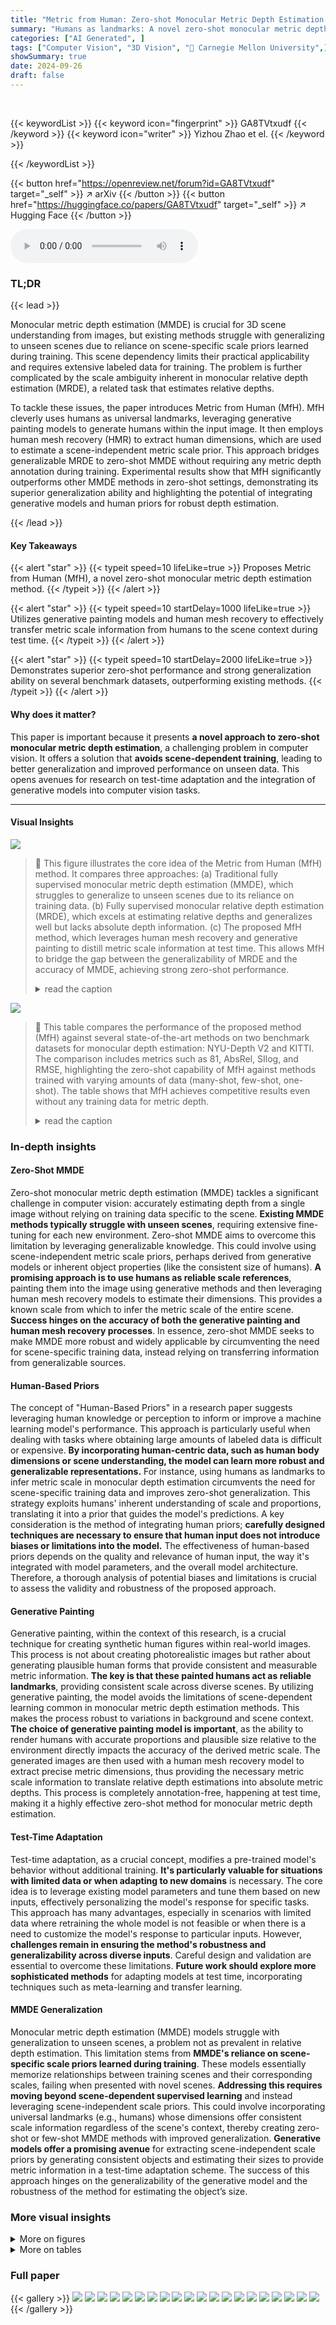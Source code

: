 ```yaml
---
title: "Metric from Human: Zero-shot Monocular Metric Depth Estimation via Test-time Adaptation"
summary: "Humans as landmarks: A novel zero-shot monocular metric depth estimation method leverages generative models and human mesh recovery to transfer metric scale information, achieving superior generalizat..."
categories: ["AI Generated", ]
tags: ["Computer Vision", "3D Vision", "🏢 Carnegie Mellon University",]
showSummary: true
date: 2024-09-26
draft: false
---
```


<br>

{{< keywordList >}}
{{< keyword icon="fingerprint" >}} GA8TVtxudf {{< /keyword >}}
{{< keyword icon="writer" >}} Yizhou Zhao et el. {{< /keyword >}}
 
{{< /keywordList >}}

{{< button href="https://openreview.net/forum?id=GA8TVtxudf" target="_self" >}}
↗ arXiv
{{< /button >}}
{{< button href="https://huggingface.co/papers/GA8TVtxudf" target="_self" >}}
↗ Hugging Face
{{< /button >}}



<audio controls>
    <source src="https://ai-paper-reviewer.com/GA8TVtxudf/podcast.wav" type="audio/wav">
    Your browser does not support the audio element.
</audio>


### TL;DR


{{< lead >}}

Monocular metric depth estimation (MMDE) is crucial for 3D scene understanding from images, but existing methods struggle with generalizing to unseen scenes due to reliance on scene-specific scale priors learned during training. This scene dependency limits their practical applicability and requires extensive labeled data for training.  The problem is further complicated by the scale ambiguity inherent in monocular relative depth estimation (MRDE), a related task that estimates relative depths. 

To tackle these issues, the paper introduces Metric from Human (MfH). MfH cleverly uses humans as universal landmarks, leveraging generative painting models to generate humans within the input image. It then employs human mesh recovery (HMR) to extract human dimensions, which are used to estimate a scene-independent metric scale prior. This approach bridges generalizable MRDE to zero-shot MMDE without requiring any metric depth annotation during training. Experimental results show that MfH significantly outperforms other MMDE methods in zero-shot settings, demonstrating its superior generalization ability and highlighting the potential of integrating generative models and human priors for robust depth estimation.

{{< /lead >}}


#### Key Takeaways

{{< alert "star" >}}
{{< typeit speed=10 lifeLike=true >}} Proposes Metric from Human (MfH), a novel zero-shot monocular metric depth estimation method. {{< /typeit >}}
{{< /alert >}}

{{< alert "star" >}}
{{< typeit speed=10 startDelay=1000 lifeLike=true >}} Utilizes generative painting models and human mesh recovery to effectively transfer metric scale information from humans to the scene context during test time. {{< /typeit >}}
{{< /alert >}}

{{< alert "star" >}}
{{< typeit speed=10 startDelay=2000 lifeLike=true >}} Demonstrates superior zero-shot performance and strong generalization ability on several benchmark datasets, outperforming existing methods. {{< /typeit >}}
{{< /alert >}}

#### Why does it matter?
This paper is important because it presents **a novel approach to zero-shot monocular metric depth estimation**, a challenging problem in computer vision.  It offers a solution that **avoids scene-dependent training**, leading to better generalization and improved performance on unseen data. This opens avenues for research on test-time adaptation and the integration of generative models into computer vision tasks.

------
#### Visual Insights



![](https://ai-paper-reviewer.com/GA8TVtxudf/figures_0_1.jpg)

> 🔼 This figure illustrates the core idea of the Metric from Human (MfH) method.  It compares three approaches: (a) Traditional fully supervised monocular metric depth estimation (MMDE), which struggles to generalize to unseen scenes due to its reliance on training data. (b) Fully supervised monocular relative depth estimation (MRDE), which excels at estimating relative depths and generalizes well but lacks absolute depth information.  (c) The proposed MfH method, which leverages human mesh recovery and generative painting to distill metric scale information at test time.  This allows MfH to bridge the gap between the generalizability of MRDE and the accuracy of MMDE, achieving strong zero-shot performance.
> <details>
> <summary>read the caption</summary>
> Figure 1: Illustration of our motivation. (a) Fully supervised MMDE cannot generalize well on unseen data as (b) MRDE, with its reliance on training scenes for predicting metric scales during test time. (c) Hence, we develop MfH to distill metric scale priors from generative models in a generate-and-estimate manner, bridging the gap from generalizable MRDE to zero-shot MMDE. We use grayscale to represent normalized depths in MRDE predictions, while a colormap mapping metric depth from meters to RGB values in MMDE results. In �, z(·) denotes rasterized metric depths.
> </details>





![](https://ai-paper-reviewer.com/GA8TVtxudf/tables_5_1.jpg)

> 🔼 This table compares the performance of the proposed method (MfH) against several state-of-the-art methods on two benchmark datasets for monocular depth estimation: NYU-Depth V2 and KITTI.  The comparison includes metrics such as 81, AbsRel, SIlog, and RMSE, highlighting the zero-shot capability of MfH against methods trained with varying amounts of data (many-shot, few-shot, one-shot).  The table shows that MfH achieves competitive results even without any training data for metric depth.
> <details>
> <summary>read the caption</summary>
> Table 1: Performance comparisons of our MfH and state-of-the-art methods on the NYU-Depth V2 [52] and KITTI [55] datasets. †LORN uses 200 images and 2,500 partial images for training.
> </details>





### In-depth insights


#### Zero-Shot MMDE
Zero-shot monocular metric depth estimation (MMDE) tackles a significant challenge in computer vision: accurately estimating depth from a single image without relying on training data specific to the scene.  **Existing MMDE methods typically struggle with unseen scenes**, requiring extensive fine-tuning for each new environment.  Zero-shot MMDE aims to overcome this limitation by leveraging generalizable knowledge.  This could involve using scene-independent metric scale priors, perhaps derived from generative models or inherent object properties (like the consistent size of humans). **A promising approach is to use humans as reliable scale references**, painting them into the image using generative methods and then leveraging human mesh recovery models to estimate their dimensions.  This provides a known scale from which to infer the metric scale of the entire scene.  **Success hinges on the accuracy of both the generative painting and human mesh recovery processes**.  In essence, zero-shot MMDE seeks to make MMDE more robust and widely applicable by circumventing the need for scene-specific training data, instead relying on transferring information from generalizable sources.

#### Human-Based Priors
The concept of "Human-Based Priors" in a research paper suggests leveraging human knowledge or perception to inform or improve a machine learning model's performance.  This approach is particularly useful when dealing with tasks where obtaining large amounts of labeled data is difficult or expensive.  **By incorporating human-centric data, such as human body dimensions or scene understanding, the model can learn more robust and generalizable representations.** For instance, using humans as landmarks to infer metric scale in monocular depth estimation circumvents the need for scene-specific training data and improves zero-shot generalization. This strategy exploits humans' inherent understanding of scale and proportions, translating it into a prior that guides the model's predictions.  A key consideration is the method of integrating human priors; **carefully designed techniques are necessary to ensure that human input does not introduce biases or limitations into the model.**  The effectiveness of human-based priors depends on the quality and relevance of human input, the way it's integrated with model parameters, and the overall model architecture.  Therefore, a thorough analysis of potential biases and limitations is crucial to assess the validity and robustness of the proposed approach.

#### Generative Painting
Generative painting, within the context of this research, is a crucial technique for creating synthetic human figures within real-world images. This process is not about creating photorealistic images but rather about generating plausible human forms that provide consistent and measurable metric information.  **The key is that these painted humans act as reliable landmarks**, providing consistent scale across diverse scenes.  By utilizing generative painting, the model avoids the limitations of scene-dependent learning common in monocular metric depth estimation methods. This makes the process robust to variations in background and scene context.  **The choice of generative painting model is important**, as the ability to render humans with accurate proportions and plausible size relative to the environment directly impacts the accuracy of the derived metric scale.  The generated images are then used with a human mesh recovery model to extract precise metric dimensions, thus providing the necessary metric scale information to translate relative depth estimations into absolute metric depths.  This process is completely annotation-free, happening at test time, making it a highly effective zero-shot method for monocular metric depth estimation.

#### Test-Time Adaptation
Test-time adaptation, as a crucial concept, modifies a pre-trained model's behavior without additional training.  **It's particularly valuable for situations with limited data or when adapting to new domains** is necessary. The core idea is to leverage existing model parameters and tune them based on new inputs, effectively personalizing the model's response for specific tasks. This approach has many advantages, especially in scenarios with limited data where retraining the whole model is not feasible or when there is a need to customize the model's response to particular inputs. However, **challenges remain in ensuring the method's robustness and generalizability across diverse inputs**. Careful design and validation are essential to overcome these limitations.  **Future work should explore more sophisticated methods** for adapting models at test time, incorporating techniques such as meta-learning and transfer learning.

#### MMDE Generalization
Monocular metric depth estimation (MMDE) models struggle with generalization to unseen scenes, a problem not as prevalent in relative depth estimation.  This limitation stems from **MMDE's reliance on scene-specific scale priors learned during training**.  These models essentially memorize relationships between training scenes and their corresponding scales, failing when presented with novel scenes.  **Addressing this requires moving beyond scene-dependent supervised learning** and instead leveraging scene-independent scale priors.  This could involve incorporating universal landmarks (e.g., humans) whose dimensions offer consistent scale information regardless of the scene's context, thereby creating zero-shot or few-shot MMDE methods with improved generalization.  **Generative models offer a promising avenue** for extracting scene-independent scale priors by generating consistent objects and estimating their sizes to provide metric information in a test-time adaptation scheme. The success of this approach hinges on the generalizability of the generative model and the robustness of the method for estimating the object’s size.


### More visual insights

<details>
<summary>More on figures
</summary>


![](https://ai-paper-reviewer.com/GA8TVtxudf/figures_1_1.jpg)

> 🔼 This figure compares the performance of various monocular depth estimation (MDE) methods.  It highlights the difference between monocular relative depth estimation (MRDE) and monocular metric depth estimation (MMDE) approaches. The x-axis represents the Absolute Relative Error (AbsRel) on the NYU-v2 dataset, while the y-axis represents the AbsRel on the KITTI dataset. Each point represents a different MDE method, and the size of the point indicates the amount of training data used for that method. The figure clearly shows that MMDE methods require significantly more training data than MRDE methods to achieve comparable performance. This finding supports the paper's argument that the scene dependency inherent in MMDE models makes them more data-hungry and harder to generalize.
> <details>
> <summary>read the caption</summary>
> Figure 2: Comparison of state-of-the-art MRDE and MMDE methods in terms of AbsRel and the number of training samples. Marigold [1] and Depth Anything [2] are designed for MRDE, while the rest are for MMDE. We observe MMDE approaches require notably more data to achieve similar AbsRel as MRDE.
> </details>



![](https://ai-paper-reviewer.com/GA8TVtxudf/figures_1_2.jpg)

> 🔼 This figure shows the relationship between the performance of a monocular metric depth estimation (MMDE) model (measured by the scale-invariant metric δ₁) and the similarity of each test sample to the training samples.  The x-axis represents the maximum cosine similarity between a test sample and all training samples with metric annotations. The y-axis represents the δ₁ metric for each test sample. The plot demonstrates a positive correlation, indicating that MMDE models perform better on test samples that are more similar to the training data. This supports the claim of scene dependency for MMDE methods, as discussed in the paper.
> <details>
> <summary>read the caption</summary>
> Figure 3: MMDE 81 versus the maximum cosine similarity between each test sample and all metric-annotated training samples. '×/o': from indoor/outdoor datasets. We see that the scale-related performance of a test sample positively correlates with its similarity to training samples. Details can be found in Appendix A.1.
> </details>



![](https://ai-paper-reviewer.com/GA8TVtxudf/figures_3_1.jpg)

> 🔼 The figure illustrates the Metric from Human (MfH) framework, which consists of two main phases: test-time training and inference.  In the test-time training phase, the input image is processed using generative painting to create multiple versions with randomly placed humans. Human Mesh Recovery (HMR) is then used to estimate the depth of these painted humans.  These human depths, along with relative depth estimations from a Monocular Relative Depth Estimation (MRDE) model, are used to train a metric head. The metric head learns to transform relative depths into metric depths. In the inference phase, the original input image is processed by the MRDE model to obtain relative depths, which are then fed into the trained metric head to produce final metric depth estimations.
> <details>
> <summary>read the caption</summary>
> Figure 4: The framework of Metric from Human (MfH). Our pipeline comprises two phases. The test-time training phase learns a metric head that transforms relative depths into metric depths based on images randomly painted upon the input image and the corresponding pseudo ground truths. After training the metric head, the inference phase estimates metric depths for the original input.
> </details>



![](https://ai-paper-reviewer.com/GA8TVtxudf/figures_7_1.jpg)

> 🔼 This figure illustrates the pipeline of Metric from Human (MfH), which consists of two main phases: test-time training and inference. In the test-time training phase, the model learns a metric head to transform relative depth maps into metric depth maps. This training uses pseudo ground truth metric depth maps generated from randomly painted versions of the input image, where humans are added as metric landmarks.  The inference phase then uses the learned metric head to process the original image and produce the final metric depth map.
> <details>
> <summary>read the caption</summary>
> Figure 4: The framework of Metric from Human (MfH). Our pipeline comprises two phases. The test-time training phase learns a metric head that transforms relative depths into metric depths based on images randomly painted upon the input image and the corresponding pseudo ground truths. After training the metric head, the inference phase estimates metric depths for the original input.
> </details>



![](https://ai-paper-reviewer.com/GA8TVtxudf/figures_8_1.jpg)

> 🔼 This figure presents a qualitative comparison of the proposed MfH method against other state-of-the-art methods for monocular metric depth estimation on several datasets (ETH3D, IBims-1, and DIODE (Indoor)).  Each pair of rows shows a test image and its corresponding ground truth (GT) depth map, along with the predicted depth maps from ZoeDepth-NK, ZeroDepth, UniDepth-C, and MfH. The absolute relative error (AbsRel) is also displayed for each method, enabling a visual comparison of depth estimation accuracy.
> <details>
> <summary>read the caption</summary>
> Figure 7: Zero-shot qualitative results. Each pair of consecutive rows corresponds to one test sample. Each odd row shows an input RGB image alongside the absolute relative error map, while each even row shows the ground truth metric depth and predicted metric depths.
> </details>



![](https://ai-paper-reviewer.com/GA8TVtxudf/figures_9_1.jpg)

> 🔼 This figure shows qualitative results of the proposed MfH method and UniDepth-C on in-the-wild images captured by DSLR cameras or smartphones.  Each row shows an input image along with its depth estimations from both methods. The colormaps represent the depth values in meters, making it easy to compare the performance visually. This qualitative evaluation shows the generalization ability of MfH, its ability to estimate depth on images outside the training distribution.  It highlights the difference in the outputs between the two methods.
> <details>
> <summary>read the caption</summary>
> Figure 8: In-the-wild qualitative results. Each group of rows (a)-(c) or (d)-(f) corresponds to one in-the-wild test sample captured by a DSLR camera or a smartphone.
> </details>



![](https://ai-paper-reviewer.com/GA8TVtxudf/figures_15_1.jpg)

> 🔼 This figure compares the performance of three different monocular depth estimation methods (ZoeDepth-NK, UniDepth-C, and MfH) across various shot types on the ETH3D dataset.  The x-axis categorizes shot types based on angle of view (low, level, high) and distance of shot (short, medium, long), while the y-axis represents the average absolute relative error (AbsRel).  The bars show that MfH generally outperforms the other methods across most shot types, indicating its robustness and generalizability.
> <details>
> <summary>read the caption</summary>
> Figure 9: AbsRel (↓) comparisons for different types of shots on the ETH3D dataset.
> </details>



![](https://ai-paper-reviewer.com/GA8TVtxudf/figures_17_1.jpg)

> 🔼 This figure illustrates examples of successful and unsuccessful applications of the Metric from Human (MfH) method during the pseudo ground truth generation phase.  The top three rows showcase failure cases, highlighting instances where the generative painting model produces unrealistic or inaccurate human depictions (e.g., non-human objects with human features, disproportionate humans, overlapping human meshes). The bottom three rows present success cases, demonstrating realistic human representations and accurate scale relationships between humans and the scene, leading to reliable pseudo ground truths for training the metric depth estimation model.
> <details>
> <summary>read the caption</summary>
> Figure 10: Success cases and failure cases of MfH during the process of pseudo ground truth generation. The first three rows show failure cases, while the last three rows show success ones.
> </details>



![](https://ai-paper-reviewer.com/GA8TVtxudf/figures_18_1.jpg)

> 🔼 This figure presents a qualitative comparison of zero-shot monocular metric depth estimation methods on various test samples. Each pair of rows displays an input RGB image and its corresponding ground truth and estimated metric depths. The absolute relative error map is included to visualize the performance of each method.
> <details>
> <summary>read the caption</summary>
> Figure 7: Zero-shot qualitative results. Each pair of consecutive rows corresponds to one test sample. Each odd row shows an input RGB image alongside the absolute relative error map, while each even row shows the ground truth metric depth and predicted metric depths.
> </details>



![](https://ai-paper-reviewer.com/GA8TVtxudf/figures_19_1.jpg)

> 🔼 The figure shows the framework of Metric from Human (MfH), a method for zero-shot monocular metric depth estimation.  It consists of two phases: test-time training and inference. During the training phase, a metric head is trained using images generated by applying a generative painting model to the input image.  Human meshes are recovered from the painted images using a Human Mesh Recovery model, and pseudo ground truth metric depths are created from them.  The metric head transforms relative depths (obtained from a pre-trained monocular relative depth estimation model) into metric depths, trained using the SIlog loss function. In the inference phase, the trained metric head is used to estimate metric depths for the original input image.
> <details>
> <summary>read the caption</summary>
> Figure 4: The framework of Metric from Human (MfH). Our pipeline comprises two phases. The test-time training phase learns a metric head that transforms relative depths into metric depths based on images randomly painted upon the input image and the corresponding pseudo ground truths. After training the metric head, the inference phase estimates metric depths for the original input.
> </details>



![](https://ai-paper-reviewer.com/GA8TVtxudf/figures_20_1.jpg)

> 🔼 This figure shows a comparison of zero-shot qualitative results on the NYU Depth V2 dataset.  Each row represents a different test image. The first column shows the input image and ground truth depth map, while the subsequent columns display the depth estimations from ZoeDepth-NK, ZeroDepth, UniDepth-C, and the proposed MfH method, respectively. A color bar indicates the mapping of metric depth values to color intensities for better visualization. Each column also includes the absolute relative error (AbsRel) map, illustrating the difference between the predicted depth and ground truth.
> <details>
> <summary>read the caption</summary>
> Figure 12: Zero-shot qualitative results on NYU Depth v2.
> </details>



![](https://ai-paper-reviewer.com/GA8TVtxudf/figures_21_1.jpg)

> 🔼 This figure illustrates the core idea of the proposed method, Metric from Human (MfH). It compares three approaches: (a) fully supervised MMDE, which struggles to generalize to unseen scenes; (b) fully supervised MRDE, which excels at estimating relative depths but lacks metric scale information; and (c) the proposed MfH, which leverages generative painting models and human mesh recovery to estimate metric scale priors from humans and transfers this information to the input scene, enabling zero-shot MMDE.
> <details>
> <summary>read the caption</summary>
> Figure 1: Illustration of our motivation. (a) Fully supervised MMDE cannot generalize well on unseen data as (b) MRDE, with its reliance on training scenes for predicting metric scales during test time. (c) Hence, we develop MfH to distill metric scale priors from generative models in a generate-and-estimate manner, bridging the gap from generalizable MRDE to zero-shot MMDE. We use grayscale to represent normalized depths in MRDE predictions, while a colormap mapping metric depth from meters to RGB values in MMDE results. In �, z(·) denotes rasterized metric depths.
> </details>



![](https://ai-paper-reviewer.com/GA8TVtxudf/figures_22_1.jpg)

> 🔼 This figure shows a qualitative comparison of the zero-shot monocular metric depth estimation performance of different methods on the NYU Depth V2 dataset. Each row presents a sample image along with the ground truth depth map (GT), results from ZoeDepth-NK, ZeroDepth, UniDepth-C, and MfH (the proposed method). The absolute relative error (AbsRel) is visualized as a colormap for each prediction, providing a visual assessment of the accuracy of each method in predicting metric depth.
> <details>
> <summary>read the caption</summary>
> Figure 12: Zero-shot qualitative results on NYU Depth v2.
> </details>



![](https://ai-paper-reviewer.com/GA8TVtxudf/figures_23_1.jpg)

> 🔼 This figure presents a qualitative comparison of zero-shot monocular metric depth estimation results on the NYU Depth V2 dataset.  For each test sample, it shows the input image alongside ground truth depth, as well as the estimated depth maps produced by four different methods: ZoeDepth-NK, ZeroDepth, UniDepth-C and the proposed MfH. The absolute relative error maps (AbsRel) are also displayed, providing a visual representation of the accuracy of each method.  The color scheme in the AbsRel maps indicates error magnitude, with warmer colors representing higher errors and cooler colors representing lower errors.  This allows for a visual assessment of how well each method generalizes to unseen data, and showcases the superior performance of MfH in this zero-shot setting.
> <details>
> <summary>read the caption</summary>
> Figure 12: Zero-shot qualitative results on NYU Depth v2.
> </details>



</details>




<details>
<summary>More on tables
</summary>


![](https://ai-paper-reviewer.com/GA8TVtxudf/tables_6_1.jpg)
> 🔼 This table compares the performance of the proposed MfH method against several state-of-the-art many-shot methods on three different datasets: DIODE (Indoor), iBims-1, and ETH3D.  The many-shot methods were fine-tuned on either NYUv2, KITTI, or a combination of both. The results are presented using several metrics such as 81, AbsRel, SIlog, and RMSE, allowing for a comprehensive comparison across different datasets and methods.
> <details>
> <summary>read the caption</summary>
> Table 2: Performance comparisons of our MfH and many-shot methods on the DIODE (Indoor) [60], iBims-1 [61], and ETH3D [54] datasets. *-{N, K, NK}: fine-tuned on NYUv2 [52], KITTI [55], or the union of them. We re-evaluate all results with a consistent pipeline for metric completeness.
> </details>

![](https://ai-paper-reviewer.com/GA8TVtxudf/tables_6_2.jpg)
> 🔼 This table presents an ablation study evaluating the impact of different monocular relative depth estimation (MRDE) models and optimization targets on the NYUv2 dataset.  It compares the performance using ground truth depths and disparities as targets against the results using depths and disparities generated from the proposed method's generate-and-estimate pipeline. The metrics used for evaluation include 81, AbsRel, SIlog, and RMSE, providing a comprehensive assessment of the effects of model selection and target type on depth estimation accuracy.
> <details>
> <summary>read the caption</summary>
> Table 3: Ablation study for MRDE models and optimization targets on the NYUv2 dataset. True depth/disparity represents the performance with oracle depths/disparities as optimization targets.
> </details>

![](https://ai-paper-reviewer.com/GA8TVtxudf/tables_6_3.jpg)
> 🔼 This table presents the ablation study on the optimization parameters and targets of the proposed method. It shows the performance of the model when using different combinations of optimization parameters and targets (true disparity, painted disparity). The results show that using all parameters (s,t,{sn},{tn}) and painted disparity as the optimization target yields the best performance.
> <details>
> <summary>read the caption</summary>
> Table 4: Ablation study for optimization parameters and optimization targets on NYUv2. We optimize the predictions in the same space as optimization targets, i.e., the depth space for depth targets and the inverted depth space for disparity targets. The same applies to Tab. 3
> </details>

![](https://ai-paper-reviewer.com/GA8TVtxudf/tables_7_1.jpg)
> 🔼 This table presents an ablation study on the effect of different loss functions on the model's performance on the NYUv2 dataset.  It compares the performance metrics (δ1, AbsRel, SIlog, RMSE) achieved using different loss functions (l1, l2, MSElog, SIlog) during test-time training of the metric head. The results show that loss functions incorporating an l2 term, particularly those using log-space, generally yield better performance.
> <details>
> <summary>read the caption</summary>
> Table 5: Ablation study for loss functions on NYUv2.
> </details>

![](https://ai-paper-reviewer.com/GA8TVtxudf/tables_14_1.jpg)
> 🔼 This table compares the performance of the proposed MfH method against several state-of-the-art many-shot methods on three datasets: DIODE (Indoor), iBims-1, and ETH3D.  The performance is evaluated using three metrics: 81, AbsRel, and SIlog. The table also indicates whether the compared methods were fine-tuned on NYUv2, KITTI, or a combination of both.  The results demonstrate MfH's competitive performance, particularly on ETH3D, even compared to those methods trained on larger datasets.
> <details>
> <summary>read the caption</summary>
> Table 2: Performance comparisons of our MfH and many-shot methods on the DIODE (Indoor) [60], iBims-1 [61], and ETH3D [54] datasets. *-{N, K, NK}: fine-tuned on NYUv2 [52], KITTI [55], or the union of them. We re-evaluate all results with a consistent pipeline for metric completeness.
> </details>

![](https://ai-paper-reviewer.com/GA8TVtxudf/tables_15_1.jpg)
> 🔼 This table presents the ablation study on the effect of different mask sizes used in the generative painting process on the performance of the model.  The results are evaluated using the metrics 81, AbsRel, SIlog, and RMSE on the NYUv2 dataset.  The table shows that varying the minimum and maximum ratios of mask sizes affects the performance, with optimal performance achieved at a minimum ratio of 0.2 and a maximum ratio of 0.8.
> <details>
> <summary>read the caption</summary>
> Table 7: Ablation study for mask sizes on the NYUv2 dataset.
> </details>

![](https://ai-paper-reviewer.com/GA8TVtxudf/tables_15_2.jpg)
> 🔼 This table presents the ablation study on different generative painting models used in the proposed method.  The results are evaluated using four metrics: 81, AbsRel, SIlog, and RMSE on the NYUv2 dataset.  It shows the impact of different generative painting models on the overall performance of the method, highlighting the best-performing model.
> <details>
> <summary>read the caption</summary>
> Table 8: Ablation study for different generative painting models on the NYUv2 dataset.
> </details>

![](https://ai-paper-reviewer.com/GA8TVtxudf/tables_15_3.jpg)
> 🔼 This table presents the ablation study of different human mesh recovery (HMR) models used in the proposed Metric from Human (MfH) framework. The performance is evaluated using four metrics: 81, AbsRel, SIlog, and RMSE on the NYU Depth V2 dataset.  The results show that the performance of MfH is relatively stable regardless of the HMR model used, suggesting that humans serve as effective universal landmarks for deriving metric scales from images.
> <details>
> <summary>read the caption</summary>
> Table 9: Ablation study for different HMR models on the NYUv2 dataset.
> </details>

![](https://ai-paper-reviewer.com/GA8TVtxudf/tables_18_1.jpg)
> 🔼 This table presents the results of a user study comparing different monocular metric depth estimation (MMDE) methods. Participants were shown input images and MMDE results from several methods and asked to select the most reasonable one. The table shows the percentage of times each method was selected, broken down by short, medium, and long depth ranges.  The results show that the proposed MfH method achieved the highest selection rate across all ranges, demonstrating its robustness.
> <details>
> <summary>read the caption</summary>
> Table 10: Selection rate as the most reasonable MMDE result across different ranges. The ranges indicate the maximum value of the meter bar related to each input sample.
> </details>

</details>




### Full paper

{{< gallery >}}
<img src="https://ai-paper-reviewer.com/GA8TVtxudf/1.png" class="grid-w50 md:grid-w33 xl:grid-w25" />
<img src="https://ai-paper-reviewer.com/GA8TVtxudf/2.png" class="grid-w50 md:grid-w33 xl:grid-w25" />
<img src="https://ai-paper-reviewer.com/GA8TVtxudf/3.png" class="grid-w50 md:grid-w33 xl:grid-w25" />
<img src="https://ai-paper-reviewer.com/GA8TVtxudf/4.png" class="grid-w50 md:grid-w33 xl:grid-w25" />
<img src="https://ai-paper-reviewer.com/GA8TVtxudf/5.png" class="grid-w50 md:grid-w33 xl:grid-w25" />
<img src="https://ai-paper-reviewer.com/GA8TVtxudf/6.png" class="grid-w50 md:grid-w33 xl:grid-w25" />
<img src="https://ai-paper-reviewer.com/GA8TVtxudf/7.png" class="grid-w50 md:grid-w33 xl:grid-w25" />
<img src="https://ai-paper-reviewer.com/GA8TVtxudf/8.png" class="grid-w50 md:grid-w33 xl:grid-w25" />
<img src="https://ai-paper-reviewer.com/GA8TVtxudf/9.png" class="grid-w50 md:grid-w33 xl:grid-w25" />
<img src="https://ai-paper-reviewer.com/GA8TVtxudf/10.png" class="grid-w50 md:grid-w33 xl:grid-w25" />
<img src="https://ai-paper-reviewer.com/GA8TVtxudf/11.png" class="grid-w50 md:grid-w33 xl:grid-w25" />
<img src="https://ai-paper-reviewer.com/GA8TVtxudf/12.png" class="grid-w50 md:grid-w33 xl:grid-w25" />
<img src="https://ai-paper-reviewer.com/GA8TVtxudf/13.png" class="grid-w50 md:grid-w33 xl:grid-w25" />
<img src="https://ai-paper-reviewer.com/GA8TVtxudf/14.png" class="grid-w50 md:grid-w33 xl:grid-w25" />
<img src="https://ai-paper-reviewer.com/GA8TVtxudf/15.png" class="grid-w50 md:grid-w33 xl:grid-w25" />
<img src="https://ai-paper-reviewer.com/GA8TVtxudf/16.png" class="grid-w50 md:grid-w33 xl:grid-w25" />
<img src="https://ai-paper-reviewer.com/GA8TVtxudf/17.png" class="grid-w50 md:grid-w33 xl:grid-w25" />
<img src="https://ai-paper-reviewer.com/GA8TVtxudf/18.png" class="grid-w50 md:grid-w33 xl:grid-w25" />
<img src="https://ai-paper-reviewer.com/GA8TVtxudf/19.png" class="grid-w50 md:grid-w33 xl:grid-w25" />
<img src="https://ai-paper-reviewer.com/GA8TVtxudf/20.png" class="grid-w50 md:grid-w33 xl:grid-w25" />
{{< /gallery >}}